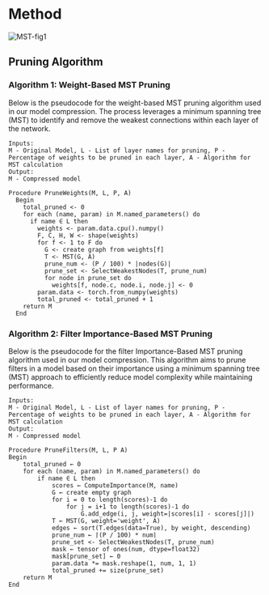 # Method
![MST-fig1](https://github.com/SungaHwang/MST-Compression/assets/74399508/96e216ab-9d3b-408c-8f8a-591a49cccefd)


## Pruning Algorithm

### Algorithm 1: Weight-Based MST Pruning
Below is the pseudocode for the weight-based MST pruning algorithm used in our model compression. The process leverages a minimum spanning tree (MST) to identify and remove the weakest connections within each layer of the network.

```plaintext
Inputs:
M - Original Model, L - List of layer names for pruning, P - Percentage of weights to be pruned in each layer, A - Algorithm for MST calculation
Output:
M - Compressed model

Procedure PruneWeights(M, L, P, A)
  Begin
    total_pruned <- 0
    for each (name, param) in M.named_parameters() do
      if name ∈ L then
        weights <- param.data.cpu().numpy()
        F, C, H, W <- shape(weights)
        for f <- 1 to F do
          G <- create graph from weights[f]
          T <- MST(G, A)
          prune_num <- (P / 100) * |nodes(G)|
          prune_set <- SelectWeakestNodes(T, prune_num)
          for node in prune_set do
            weights[f, node.c, node.i, node.j] <- 0
        param.data <- torch.from_numpy(weights)
        total_pruned <- total_pruned + 1
    return M
  End
```

### Algorithm 2: Filter Importance-Based MST Pruning
Below is the pseudocode for the filter Importance-Based MST pruning algorithm used in our model compression. This algorithm aims to prune filters in a model based on their importance using a minimum spanning tree (MST) approach to efficiently reduce model complexity while maintaining performance.

```plaintext
Inputs:
M - Original Model, L - List of layer names for pruning, P - Percentage of weights to be pruned in each layer, A - Algorithm for MST calculation
Output:
M - Compressed model

Procedure PruneFilters(M, L, P A)
Begin
    total_pruned ← 0
    for each (name, param) in M.named_parameters() do
        if name ∈ L then
            scores ← ComputeImportance(M, name)
            G ← create empty graph
            for i = 0 to length(scores)-1 do
                for j = i+1 to length(scores)-1 do
                    G.add_edge(i, j, weight=|scores[i] - scores[j]|)
            T ← MST(G, weight='weight', A)
            edges ← sort(T.edges(data=True), by weight, descending)
            prune_num ← ⌈(P / 100) * num⌉
            prune_set <- SelectWeakestNodes(T, prune_num)
            mask ← tensor of ones(num, dtype=float32)
            mask[prune_set] ← 0
            param.data *= mask.reshape(1, num, 1, 1)
            total_pruned += size(prune_set)
    return M
End
```
